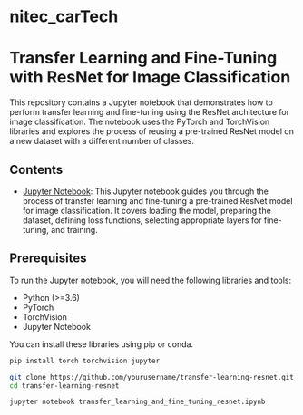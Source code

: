 # nitec_carTech

# Transfer Learning and Fine-Tuning with ResNet for Image Classification

This repository contains a Jupyter notebook that demonstrates how to perform transfer learning and fine-tuning using the ResNet architecture for image classification. The notebook uses the PyTorch and TorchVision libraries and explores the process of reusing a pre-trained ResNet model on a new dataset with a different number of classes.

## Contents

- [Jupyter Notebook](transfer_learning_and_fine_tuning_resnet.ipynb): This Jupyter notebook guides you through the process of transfer learning and fine-tuning a pre-trained ResNet model for image classification. It covers loading the model, preparing the dataset, defining loss functions, selecting appropriate layers for fine-tuning, and training.

## Prerequisites

To run the Jupyter notebook, you will need the following libraries and tools:

- Python (>=3.6)
- PyTorch
- TorchVision
- Jupyter Notebook

You can install these libraries using pip or conda.

```bash
pip install torch torchvision jupyter
```

```bash
git clone https://github.com/yourusername/transfer-learning-resnet.git
cd transfer-learning-resnet
```

```bash
jupyter notebook transfer_learning_and_fine_tuning_resnet.ipynb